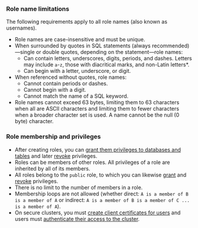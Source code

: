### Role name limitations

The following requirements apply to all role names (also known as usernames).

- Role names are case-insensitive and must be unique.
- When surrounded by quotes in SQL statements (always recommended)—single or double quotes, depending on the statement—role names:
    - Can contain letters, underscores, digits, periods, and dashes. Letters may include `a`-`z`, those with diacritical marks, and non-Latin letters*.
    - Can begin with a letter, underscore, or digit.
- When referenced without quotes, role names:
    - Cannot contain periods or dashes.
    - Cannot begin with a digit.
    - Cannot match the name of a SQL keyword.
- Role names cannot exceed 63 bytes, limiting them to 63 characters when all are ASCII characters and limiting them to fewer characters when a broader character set is used. A name cannot be the null (0 byte) character.

### Role membership and privileges

- After creating roles, you can [grant them privileges to databases and tables](grant.html) and later [revoke](revoke.html) privileges.
- Roles can be members of other roles. All privileges of a role are inherited by all of its members.
- All roles belong to the `public` role, to which you can likewise [grant](grant.html) and [revoke](revoke.html) privileges.
- There is no limit to the number of members in a role.
- Membership loops are not allowed (whether direct: `A is a member of B is a member of A` or indirect: `A is a member of B is a member of C ... is a member of A`).
- On secure clusters, you must [create client certificates for users](cockroach-cert.html#create-the-certificate-and-key-pair-for-a-client) and users must [authenticate their access to the cluster](authentication.html#client-authentication).